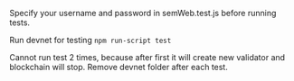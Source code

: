 
Specify your username and password in semWeb.test.js before running tests.

Run devnet for testing
```npm run-script test```

Cannot run test 2 times, because after first it will create new validator and blockchain will stop.
Remove devnet folder after each test.
